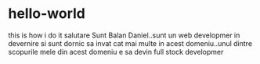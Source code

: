 # hello-world
this is how i do it
salutare Sunt Balan Daniel..sunt un web developmer in devernire si sunt dornic sa invat cat mai multe in acest domeniu..unul dintre scopurile mele din acest domeniu e sa devin full stock developmer
